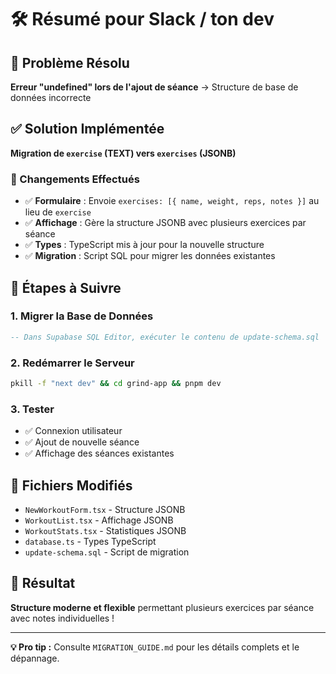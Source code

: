 # 🛠️ Résumé pour Slack / ton dev

## 🎯 Problème Résolu
**Erreur "undefined" lors de l'ajout de séance** → Structure de base de données incorrecte

## ✅ Solution Implémentée
**Migration de `exercise` (TEXT) vers `exercises` (JSONB)**

### 🔄 Changements Effectués
- ✅ **Formulaire** : Envoie `exercises: [{ name, weight, reps, notes }]` au lieu de `exercise`
- ✅ **Affichage** : Gère la structure JSONB avec plusieurs exercices par séance
- ✅ **Types** : TypeScript mis à jour pour la nouvelle structure
- ✅ **Migration** : Script SQL pour migrer les données existantes

## 🚀 Étapes à Suivre

### 1. Migrer la Base de Données
```sql
-- Dans Supabase SQL Editor, exécuter le contenu de update-schema.sql
```

### 2. Redémarrer le Serveur
```bash
pkill -f "next dev" && cd grind-app && pnpm dev
```

### 3. Tester
- ✅ Connexion utilisateur
- ✅ Ajout de nouvelle séance
- ✅ Affichage des séances existantes

## 📁 Fichiers Modifiés
- `NewWorkoutForm.tsx` - Structure JSONB
- `WorkoutList.tsx` - Affichage JSONB  
- `WorkoutStats.tsx` - Statistiques JSONB
- `database.ts` - Types TypeScript
- `update-schema.sql` - Script de migration

## 🎉 Résultat
**Structure moderne et flexible** permettant plusieurs exercices par séance avec notes individuelles !

---

**💡 Pro tip :** Consulte `MIGRATION_GUIDE.md` pour les détails complets et le dépannage. 